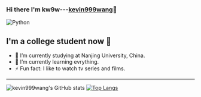 ### Hi there I'm kw9w---[kevin999wang][website]👋

![Python](https://img.shields.io/badge/-Python-%230075a8?logo=python&logoColor=white&style=flat-square)

## I'm a college student now 👀

- 🔭 I’m currently studying at Nanjing University, China.
- 🌱 I’m currently learning evrything.
- ⚡ Fun fact: I like to watch tv series and films.


---

![kevin999wang's GitHub stats](https://github-readme-stats.vercel.app/api?username=kevin999wang&show_icons=true&count_private=true&bg_color=30,1de5e2,b588f7&title_color=5312D6&text_color=9452A5&icon_color=2376DD)
[![Top Langs](https://github-readme-stats.vercel.app/api/top-langs/?username=kevin999wang&layout=compact&bg_color=30,FFD26F,3677FF&text_color=92FFC0)](https://github.com/kevin999wang/github-readme-stats)



[website]:https://kevin999wang.github.io/
